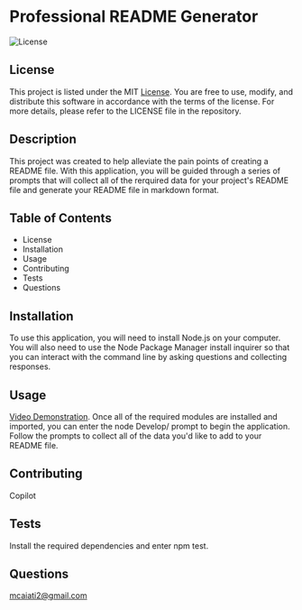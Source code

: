 # Professional README Generator
![License](https://img.shields.io/badge/License-MIT-blue.svg)
## License
This project is listed under the MIT [License](https://opensource.org/licenses/MIT). You are free to use, modify, and distribute this software in accordance with the terms of the license. For more details, please refer to the LICENSE file in the repository.
## Description
This project was created to help alleviate the pain points of creating a README file. With this application, you will be guided through a series of prompts that will collect all of the rerquired data for your project's README file and generate your README file in markdown format.
## Table of Contents
- License
- Installation
- Usage
- Contributing
- Tests
- Questions
## Installation
To use this application, you will need to install Node.js on your computer. You will also need to use the Node Package Manager  install inquirer so that you can interact with the command line by asking questions and collecting responses.
## Usage
[Video Demonstration](https://drive.google.com/file/d/1TTVYkgWKa0AG27uQz43vW8fBBnDIEJYx/view). Once all of the required modules are installed and imported, you can enter the node Develop/ prompt to begin the application. Follow the prompts to collect all of the data you'd like to add to your README file.
## Contributing
Copilot
## Tests
Install the required dependencies and enter npm test.
## Questions
mcaiati2@gmail.com
